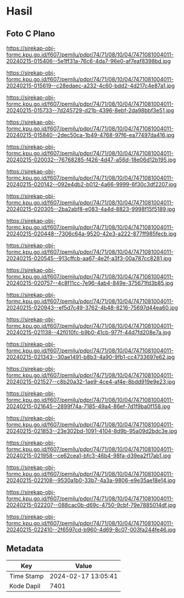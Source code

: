 # Hasil

## Foto C Plano

https://sirekap-obj-formc.kpu.go.id/f607/pemilu/pdpr/74/71/08/10/04/7471081004011-20240215-015406--5e1ff31a-76c6-4da7-96e0-af7eaf8398bd.jpg

https://sirekap-obj-formc.kpu.go.id/f607/pemilu/pdpr/74/71/08/10/04/7471081004011-20240215-015619--c28edaec-a232-4c60-bdd2-4d217c4e87a1.jpg

https://sirekap-obj-formc.kpu.go.id/f607/pemilu/pdpr/74/71/08/10/04/7471081004011-20240215-015733--7d245729-d21b-4396-8ebf-2da98bbf3e51.jpg

https://sirekap-obj-formc.kpu.go.id/f607/pemilu/pdpr/74/71/08/10/04/7471081004011-20240215-015840--2dec50ca-1b49-4768-97f6-ea77497da416.jpg

https://sirekap-obj-formc.kpu.go.id/f607/pemilu/pdpr/74/71/08/10/04/7471081004011-20240215-020032--76768285-f426-4d47-a56d-18e06d12b195.jpg

https://sirekap-obj-formc.kpu.go.id/f607/pemilu/pdpr/74/71/08/10/04/7471081004011-20240215-020142--092e4db2-b012-4a66-9999-6f30c3df2207.jpg

https://sirekap-obj-formc.kpu.go.id/f607/pemilu/pdpr/74/71/08/10/04/7471081004011-20240215-020305--2ba2abf8-e083-4a4d-8823-9998f15f5189.jpg

https://sirekap-obj-formc.kpu.go.id/f607/pemilu/pdpr/74/71/08/10/04/7471081004011-20240215-020448--7306c64a-9520-42e3-a222-877ff985fecb.jpg

https://sirekap-obj-formc.kpu.go.id/f607/pemilu/pdpr/74/71/08/10/04/7471081004011-20240215-020545--913cffcb-aa67-4e2f-a3f3-00a787cc8281.jpg

https://sirekap-obj-formc.kpu.go.id/f607/pemilu/pdpr/74/71/08/10/04/7471081004011-20240215-020757--4c8f11cc-7e96-4ab4-849e-375671fd3b85.jpg

https://sirekap-obj-formc.kpu.go.id/f607/pemilu/pdpr/74/71/08/10/04/7471081004011-20240215-020943--ef5d7c49-3762-4b48-8216-75697d44ea60.jpg

https://sirekap-obj-formc.kpu.go.id/f607/pemilu/pdpr/74/71/08/10/04/7471081004011-20240215-021138--42f010fc-b9b0-41cb-977f-44d7fd208e7a.jpg

https://sirekap-obj-formc.kpu.go.id/f607/pemilu/pdpr/74/71/08/10/04/7471081004011-20240215-021343--30ae1491-b8b3-4a90-9fb1-cc4733697e62.jpg

https://sirekap-obj-formc.kpu.go.id/f607/pemilu/pdpr/74/71/08/10/04/7471081004011-20240215-021527--c8b20a32-1ae9-4ce4-af4e-8bdd919e9e23.jpg

https://sirekap-obj-formc.kpu.go.id/f607/pemilu/pdpr/74/71/08/10/04/7471081004011-20240215-021645--2899f74a-7185-49a4-86ef-7d1f9ba0f158.jpg

https://sirekap-obj-formc.kpu.go.id/f607/pemilu/pdpr/74/71/08/10/04/7471081004011-20240215-021853--23e302bd-1091-4104-8d9b-95a09d2bdc3e.jpg

https://sirekap-obj-formc.kpu.go.id/f607/pemilu/pdpr/74/71/08/10/04/7471081004011-20240215-021958--ce62cea1-bfc3-46b4-98fa-d39ea2f17ab1.jpg

https://sirekap-obj-formc.kpu.go.id/f607/pemilu/pdpr/74/71/08/10/04/7471081004011-20240215-022108--9530a1b0-33b7-4a3a-9806-e9e35ae18e14.jpg

https://sirekap-obj-formc.kpu.go.id/f607/pemilu/pdpr/74/71/08/10/04/7471081004011-20240215-022207--088cac0b-d69c-4750-9cbf-79e7885014df.jpg

https://sirekap-obj-formc.kpu.go.id/f607/pemilu/pdpr/74/71/08/10/04/7471081004011-20240215-022410--2f6597cd-b960-4d69-8c07-003fa244fe46.jpg


## Metadata

| Key        | Value               |
| ---------- | ------------------- |
| Time Stamp | 2024-02-17 13:05:41 |
| Kode Dapil | 7401                |



